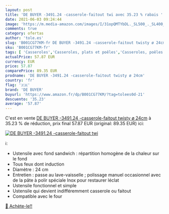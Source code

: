```yaml
---
layout: post
title: 'DE BUYER -3491.24 -casserole-faitout twi avec 35.23 % rabais '
date: 2021-06-03 09:24:44
image: 'https://m.media-amazon.com/images/I/31opQMTYbDL._SL500_._SL400_.jpg'
comments: true
category: ofertas
author: 'tole.es'
slug: 'B001CG77KM-fr DE BUYER -3491.24 -casserole-faitout twisty ø 24cm'
sku: 'B001CG77KM-fr'
tags: [ 'Casseroles','Casseroles, plats et poêles','Casseroles, poêles et faitouts','Cuisine et Maison','de buyer', ]
actualPrice: 57.87 EUR
currency: EUR
price: 57.87
comparePrice: 89.35 EUR
prodname: 'DE BUYER -3491.24 -casserole-faitout twisty ø 24cm'
country: 'fr'
flag: '🇫🇷'
brand: 'DE BUYER'
buyurl: 'https://www.amazon.fr/dp/B001CG77KM/?tag=tolees0d-21'
descuento: '35.23'
average: '57.87'
---
```


C'est en vente [DE BUYER -3491.24 -casserole-faitout twisty ø 24cm](https://www.amazon.fr/dp/B001CG77KM/?tag=tolees0d-21)  à  35.23 % de réduction, prix final  57.87 EUR (original: 89.35 EUR) ici:

[![DE BUYER -3491.24 -casserole-faitout twi](https://m.media-amazon.com/images/I/31opQMTYbDL._SL500_._SL400_.jpg)](https://www.amazon.fr/dp/B001CG77KM/?tag=tolees0d-21)

ℹ️:

- Ustensile avec fond sandwich : répartition homogène de la chaleur sur le fond
- Tous feux dont induction
- Diamètre : 24 cm
- Entretien : passe au lave-vaisselle ; polissage manuel occasionnel avec de la pâte à polir spéciale Inox pour restaurer léclat
- Ustensile fonctionnel et simple
- Ustensile qui devient indifféremment casserole ou faitout
- Compatible avec le four

[🛒 Achète-le!!](https://www.amazon.fr/dp/B001CG77KM/?tag=tolees0d-21)
